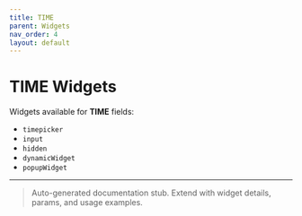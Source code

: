 ```yaml
---
title: TIME
parent: Widgets
nav_order: 4
layout: default
---
```


# TIME Widgets

Widgets available for **TIME** fields:

- `timepicker`
- `input`
- `hidden`
- `dynamicWidget`
- `popupWidget`

---

> Auto-generated documentation stub. Extend with widget details, params, and usage examples.
